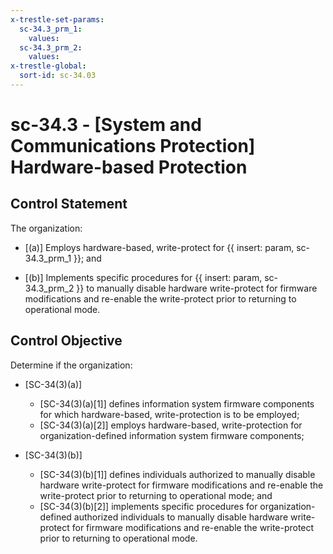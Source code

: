 ```yaml
---
x-trestle-set-params:
  sc-34.3_prm_1:
    values:
  sc-34.3_prm_2:
    values:
x-trestle-global:
  sort-id: sc-34.03
---
```


# sc-34.3 - \[System and Communications Protection\] Hardware-based Protection

## Control Statement

The organization:

- \[(a)\] Employs hardware-based, write-protect for {{ insert: param, sc-34.3_prm_1 }}; and

- \[(b)\] Implements specific procedures for {{ insert: param, sc-34.3_prm_2 }} to manually disable hardware write-protect for firmware modifications and re-enable the write-protect prior to returning to operational mode.

## Control Objective

Determine if the organization:

- \[SC-34(3)(a)\]

  - \[SC-34(3)(a)[1]\] defines information system firmware components for which hardware-based, write-protection is to be employed;
  - \[SC-34(3)(a)[2]\] employs hardware-based, write-protection for organization-defined information system firmware components;

- \[SC-34(3)(b)\]

  - \[SC-34(3)(b)[1]\] defines individuals authorized to manually disable hardware write-protect for firmware modifications and re-enable the write-protect prior to returning to operational mode; and
  - \[SC-34(3)(b)[2]\] implements specific procedures for organization-defined authorized individuals to manually disable hardware write-protect for firmware modifications and re-enable the write-protect prior to returning to operational mode.
